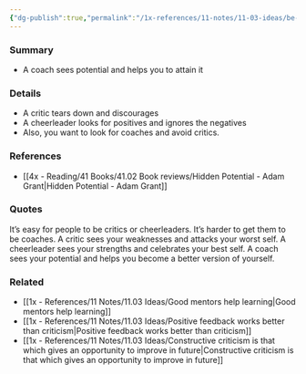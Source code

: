 ```yaml
---
{"dg-publish":true,"permalink":"/1x-references/11-notes/11-03-ideas/be-a-coach-not-a-critic/","title":"Be a coach not a critic","created":"2024-05-29T20:00:33.407+03:00","updated":"2024-06-11T10:06:31.801+03:00"}
---
```



### Summary
- A coach sees potential and helps you to attain it

### Details
- A critic tears down and discourages
- A cheerleader looks for positives and ignores the negatives
- Also, you want to look for coaches and avoid critics.

### References
- [[4x - Reading/41 Books/41.02 Book reviews/Hidden Potential - Adam Grant\|Hidden Potential - Adam Grant]]

### Quotes
It’s easy for people to be critics or cheerleaders. It’s harder to get them to be coaches. A critic sees your weaknesses and attacks your worst self. A cheerleader sees your strengths and celebrates your best self. A coach sees your potential and helps you become a better version of yourself.

### Related
- [[1x - References/11 Notes/11.03 Ideas/Good mentors help learning\|Good mentors help learning]]
- [[1x - References/11 Notes/11.03 Ideas/Positive feedback works better than criticism\|Positive feedback works better than criticism]]
- [[1x - References/11 Notes/11.03 Ideas/Constructive criticism is that which gives an opportunity to improve in future\|Constructive criticism is that which gives an opportunity to improve in future]]